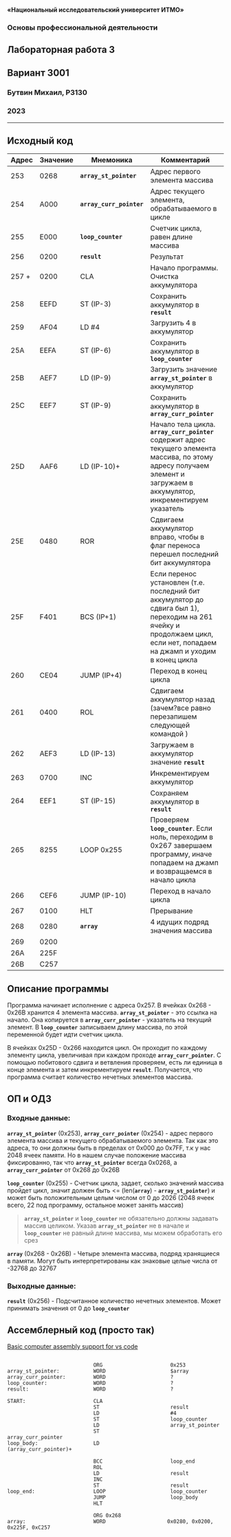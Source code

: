 #### «Национальный исследовательский университет ИТМО»
### Основы профессиональной деятельности
## Лабораторная работа 3
## Вариант 3001
### Бутвин Михаил, P3130
###  2023

<div style="clear: both; page-break-after: always;"></div>

-------

## Исходный код

| Адрес | Значение | Мнемоника    | Комментарий                                                                                                                     |
| ----- | -------- | ------------ | --------------------------------------------------------------------------------------------------------------------------------|
| 253   | 0268     | **`array_st_pointer`** | Адрес первого элемента массива                                                                           |
| 254   | A000     | **`array_curr_pointer`** |  Адрес текущего элемента, обрабатываемого в цикле                                                       |
| 255   | E000     | **`loop_counter`** |  Счетчик цикла, равен длине массива                                                                           |
| 256   | 0200     | **`result`** |  Результат                                                                                                          |
| 257 + | 0200     | CLA          | Начало программы. Очистка аккумулятора                                                                                          |
| 258   | EEFD     | ST (IP-3)    | Сохранить аккумулятор в **`result`**                                                                                            |
| 259   | AF04     | LD #4        | Загрузить 4 в аккумулятор                                                                                                       |
| 25A   | EEFA     | ST (IP-6)    | Сохранить аккумулятор в **`loop_counter`**                                                                                      |
| 25B   | AEF7     | LD (IP-9)    | Загрузить значение **`array_st_pointer`** в аккумулятор                                                                         |
| 25C   | EEF7     | ST (IP-9)    | Сохранить аккумулятор в **`array_curr_pointer`**                                                                                |
| 25D   | AAF6     | LD (IP-10)+  | Начало тела цикла. **`array_curr_pointer`** содержит адрес текущего элемента массива, по этому адресу получаем элемент и загружаем в аккумулятор, инкрементируем указатель|
| 25E   | 0480     | ROR          | Сдвигаем аккумулятор вправо, чтобы в флаг переноса перешел последний бит аккумулятора                                           |
| 25F   | F401     | BCS (IP+1)   | Если перенос установлен (т.е. последний бит аккумулятор до сдвига был 1), переходим на 261 ячейку и продолжаем цикл, если нет, попадаем на джамп и уходим в конец цикла                                                                      |
| 260   | CE04     | JUMP (IP+4)  | Переход в конец цикла                                                                                                           |
| 261   | 0400     | ROL          | Сдвигаем аккумулятор назад (зачем?все равно перезапишем следующей командой )                                                    |
| 262   | AEF3     | LD (IP-13)   | Загружаем в аккумулятор значение **`result`**                                                                                   |
| 263   | 0700     | INC          | Инкрементируем аккумулятор                                                                                                      |
| 264   | EEF1     | ST (IP-15)   | Сохраняем аккумулятор в  **`result`**                                                                                           |
| 265   | 8255     | LOOP 0x255   | Проверяем **`loop_counter`**. Если ноль, переходим в 0x267 завершаем программу, иначе попадаем на джамп и возвращаемся в начало цикла                                                              |
| 266   | CEF6     | JUMP (IP-10) | Переход в начало цикла                                                                                                          |
| 267   | 0100     | HLT          | Прерывание                                                                                                                      |
| 268   | 0280     | **`array`**             | 4 идущих подряд значения массива                                                                                                |
| 269   | 0200     |              |                                                                                                                                 |
| 26A   | 225F     |              |                                                                                                                                 |
| 26B   | C257     |              |                                                                                                                                 |


## Описание программы
Программа начинает исполнение с адреса 0x257.
В ячейках 0x268 - 0x26B хранится 4 элемента массива. **`array_st_pointer`** - это ссылка на начало. Она копируется в **`array_curr_pointer`** - указатель на текущий элемент. В **`loop_counter`** записываем длину массива, по этой переменной будет идти счетчик цикла.

В ячейках 0x25D - 0x266 находится цикл. Он проходит по каждому элементу цикла, увеличивая при каждом проходе **`array_curr_pointer`**. С помощью побитового сдвига и ветвления проверяем, есть ли единица в конце элемента и затем инкрементируем **`result`**. Получается, что программа считает количество нечетных элементов массива.

## ОП и ОДЗ

### Входные данные:

**`array_st_pointer`** (0x253), **`array_curr_pointer`** (0x254) - адрес первого элемента массива и текущего обрабатываемого элемента. Так как это адреса, то они должны быть в пределах от 0x000 до 0x7FF, т.к у нас 2048 ячеек памяти. Но в нашем случае положение массива фиксированно, так что **`array_st_pointer`** всегда      0x0268, а **`array_curr_pointer`** от 0x268 до 0x26B

**`loop_counter`** (0x255) - Счетчик цикла, задает, сколько значений массива пройдет цикл, значит должен быть <= (len(**`array`**) - **`array_st_pointer`**) и может быть положительным целым числом от 0 до 2026 (2048 ячеек всего, 22 под программу, остальное может занять массив)               

> **`array_st_pointer`** и **`loop_counter`** не обязательно должны задавать массив целиком. Указав **`array_st_pointer`** не в начале и **`loop_counter`** не равный длине массива, мы можем обработать его срез
 
**`array`** (0x268 - 0x26B) - Четыре элемента массива, подряд хранящиеся в памяти. Могут быть интерпретированы как знаковые целые числа от -32768 до 32767

### Выходные данные:

**`result`** (0x256) - Подсчитанное количество нечетных элементов. Может принимать значения от 0 до **`loop_counter`**

## Ассемблерный код (просто так)
[Basic computer assembly support for vs code](https://github.com/mamsdeveloper/bcomp-asm)
```bcomp

                            ORG                      0x253
array_st_pointer:           WORD                     $array
array_curr_pointer:         WORD                     ?
loop_counter:               WORD                     ?
result:                     WORD                     ?
                                         
START:                      CLA           
                            ST                       result
                            LD                       #4
                            ST                       loop_counter
                            LD                       array_st_pointer
                            ST                       array_curr_pointer
loop_body:                  LD                       (array_curr_pointer)+
                                               
                            BCC                      loop_end
                            ROL                  
                            LD                       result
                            INC                  
                            ST                       result
loop_end:                   LOOP                     loop_counter
                            JUMP                     loop_body
                            HLT
                                    
                            ORG 0x268
array:                      WORD                    0x0280, 0x0200, 0x225F, 0xC257

```
